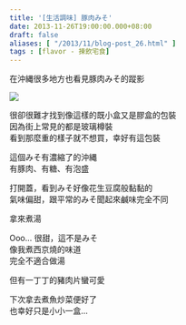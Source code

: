 ```yaml
---
title: '[生活調味] 豚肉みそ'
date: 2013-11-26T19:00:00.000+08:00
draft: false
aliases: [ "/2013/11/blog-post_26.html" ]
tags : [flavor - 揀飲宅食]
---
```


在沖縄很多地方也看見豚肉みそ的蹤影  

[![](https://1.bp.blogspot.com/-PgsoLzYJg4Y/XCd-f2d_DMI/AAAAAAAACxI/Nb3jDt7yOwsJovUhm9MvFaDjtgsgsoDswCLcBGAs/s640/85.jpg)](https://1.bp.blogspot.com/-PgsoLzYJg4Y/XCd-f2d_DMI/AAAAAAAACxI/Nb3jDt7yOwsJovUhm9MvFaDjtgsgsoDswCLcBGAs/s1600/85.jpg)

很卻很難才找到像這樣的既小盒又是膠盒的包裝  
因為街上常見的都是玻璃樽裝  
看到那麼重的樣子就不想買，幸好有這包裝  
  
這個みそ有濃縮了的沖縄  
有豚肉、有糖、有泡盛  
  
打開蓋，看到みそ好像花生豆腐般黏黏的  
氣味偏甜，跟平常的みそ聞起來鹹味完全不同  
  
拿來煮湯  
  
Ooo... 很甜，這不是みそ  
像我煮西京燒的味道  
完全不適合做湯  
  
但有一丁丁的豬肉片蠻可愛  
  
下次拿去煮魚炒菜便好了  
也幸好只是小小一盒...